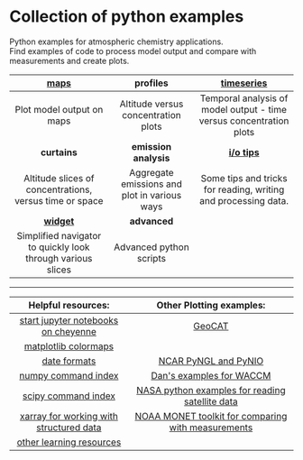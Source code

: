 # Collection of python examples
<!--
.. title: Python 3 examples for atmospheric chemistry
.. date: 2020-03-26
.. tags: atmospheric chemistry python examples gallery
.. description: Based off the Unidata one-stop shop for Python in atmospheric science and meteorology
.. author: rrb
-->

Python examples for atmospheric chemistry applications.<br>
Find examples of code to process model output and compare with measurements and create plots.

|[**maps**](map_plotting.md) | **profiles** | [**timeseries**](timeseries_plotting.md)|
|:-------------:|:-------------:|:-------------:|
|Plot model output on maps| Altitude versus concentration plots | Temporal analysis of model output - time versus concentration plots |
|**curtains**| **emission analysis** | [**i/o tips**](io.md) |
| Altitude slices of concentrations, versus time or space  | Aggregate emissions and plot in various ways | Some tips and tricks for reading, writing and processing data. |
|[**widget**](widget.md)|  **advanced**  |  |
| Simplified navigator to quickly look through various slices | Advanced python scripts |  |

------------------------------
| **Helpful resources:** | **Other Plotting examples:** |
|:-------------:|:-------------:|
| [start jupyter notebooks on cheyenne](cheyenne_jupyter.md)| [GeoCAT](https://geocat-examples.readthedocs.io/en/latest/gallery/index.html)
| [matplotlib colormaps](https://matplotlib.org/3.1.1/gallery/color/colormap_reference.html)|
| [date formats](https://strftime.org/)| [NCAR PyNGL and PyNIO](https://www.pyngl.ucar.edu/)|
| [numpy command index](https://numpy.org/doc/stable/genindex.html)| [Dan's examples for WACCM](https://sites.google.com/ucar.edu/dan-marsh/python?authuser=1) |
| [scipy command index](https://docs.scipy.org/doc/scipy/reference/genindex.html)| [NASA python examples for reading satellite data](https://hdfeos.org/zoo/index_openLaRC_Examples.php) |
| [xarray for working with structured data](http://xarray.pydata.org/en/stable/#) | [NOAA MONET toolkit for comparing with measurements](https://monet-arl.readthedocs.io/en/master/) |
| [other learning resources](learning.md) | |


